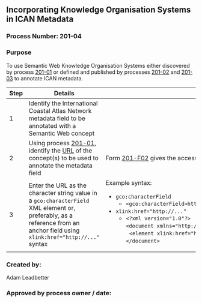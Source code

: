 ## Incorporating Knowledge Organisation Systems in ICAN Metadata ##

### Process Number: 201-04 ###

### Purpose ###
To use Semantic Web Knowledge Organisation Systems either discovered by process [201-01](https://github.com/ICANTech/ICANCookbooks/blob/master/documents/201-F05_Understanding_Semantics/201-01_DiscoveringExistingSemanticResources.md "201-01") or defined and published by processes [201-02](https://github.com/ICANTech/ICANCookbooks/blob/master/documents/201-F05_Understanding_Semantics/201-02_DefiningTheContentOfAKnowledgeOrganisationSystem.md "201-02") and [201-03](https://github.com/ICANTech/ICANCookbooks/blob/master/documents/201-F05_Understanding_Semantics/201-03_MakingTheContentOfAKnowledgeOrganisationSystemAvailable.md "201-03") to annotate ICAN metadata.

|**Step**|**Details**|**Reference**|
|--------|-----------|-------------|
| 1 | Identify the International Coastal Atlas Network metadata field to be annotated with a Semantic Web concept | |
| 2 | Using process [201-01][1], identify the [URL][2] of the concept(s) to be used to annotate the metadata field | Form [201-F02][3] gives the access methods for individual concepts published on the [NERC Vocabulary Server][4] |
| 3 | Enter the URL as the character string value in a `gco:characterField` XML element or, preferably, as a reference from an anchor field using `xlink:href="http://..."` syntax | Example syntax: <ul><li>`gco:characterField`<ul><li>`<gco:characterField>http://vocab.nerc.ac.uk/collection/A04/current/CoastalErosion/</gco:characterField>`</li></ul></li><li>`xlink:href="http://..."`<ul><li>`<?xml version="1.0"?>`<br />`<document xmlns="http://example.org/xmlns/2002/document" xmlns:xlink="http://www.w3.org/1999/xlink">`<br />&nbsp;&nbsp;`<element xlink:href="http://vocab.nerc.ac.uk/collection/A04/current/CoastalErosion/"/>`<br /> `</document>`</li></ul></li></ul> |


### Created by: ###
Adam Leadbetter

### Approved by process owner / date: ###

[1]: https://github.com/ICANTech/ICANCookbooks/blob/master/documents/201-F05_Understanding_Semantics/201-01_DiscoveringExistingSemanticResources.md
[2]: http://en.wikipedia.org/wiki/Url
[3]: https://github.com/ICANTech/ICANCookbooks/blob/master/documents/201-F05_Understanding_Semantics/201-F02_NERCVocabularyServerAccess.md
[4]: http://vocab.nerc.ac.uk
